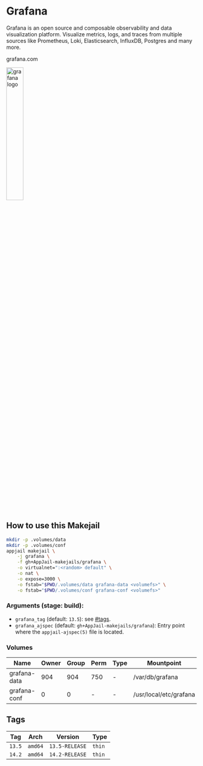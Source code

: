 # Grafana

Grafana is an open source and composable observability and data visualization platform. Visualize metrics, logs, and traces from multiple sources like Prometheus, Loki, Elasticsearch, InfluxDB, Postgres and many more.

grafana.com

<img src="https://upload.wikimedia.org/wikipedia/commons/thumb/a/a1/Grafana_logo.svg/800px-Grafana_logo.svg.png" alt="grafana logo" width="30%" height="auto">

## How to use this Makejail

```sh
mkdir -p .volumes/data
mkdir -p .volumes/conf
appjail makejail \
    -j grafana \
    -f gh+AppJail-makejails/grafana \
    -o virtualnet=":<random> default" \
    -o nat \
    -o expose=3000 \
    -o fstab="$PWD/.volumes/data grafana-data <volumefs>" \
    -o fstab="$PWD/.volumes/conf grafana-conf <volumefs>"
```

### Arguments (stage: build):

* `grafana_tag` (default: `13.5`): see [#tags](#tags).
* `grafana_ajspec` (default: `gh+AppJail-makejails/grafana`): Entry point where the `appjail-ajspec(5)` file is located.

### Volumes

| Name           | Owner | Group | Perm | Type | Mountpoint             |
| -------------- | ----- | ----- | ---- | ---- | ---------------------- |
| grafana-data   | 904   | 904   | 750  |  -   | /var/db/grafana        |
| grafana-conf   | 0     | 0     |  -   |  -   | /usr/local/etc/grafana |

## Tags

| Tag    | Arch    | Version        | Type   |
| ------ | ------- | -------------- | ------ |
| `13.5` | `amd64` | `13.5-RELEASE` | `thin` |
| `14.2` | `amd64` | `14.2-RELEASE` | `thin` |
